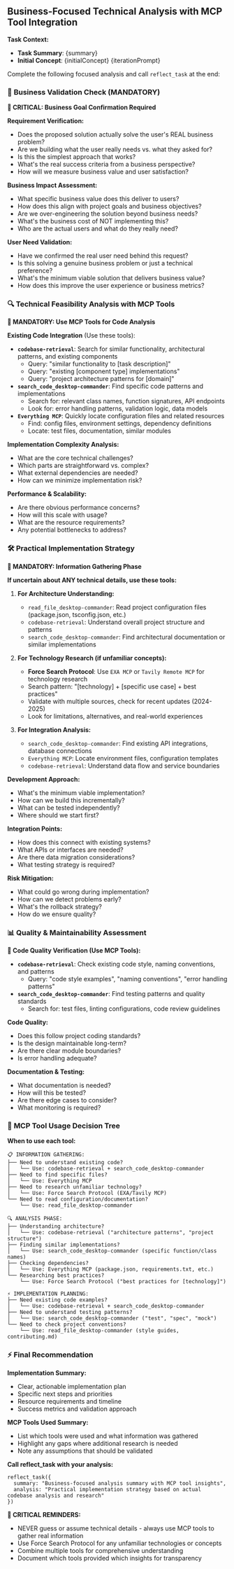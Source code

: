 ## Business-Focused Technical Analysis with MCP Tool Integration

**Task Context:**
- **Task Summary**: {summary}
- **Initial Concept**: {initialConcept}
{iterationPrompt}

Complete the following focused analysis and call `reflect_task` at the end:

### 🎯 **Business Validation Check** (MANDATORY)

**🚨 CRITICAL: Business Goal Confirmation Required**

**Requirement Verification:**
- Does the proposed solution actually solve the user's REAL business problem?
- Are we building what the user really needs vs. what they asked for?
- Is this the simplest approach that works?
- What's the real success criteria from a business perspective?
- How will we measure business value and user satisfaction?

**Business Impact Assessment:**
- What specific business value does this deliver to users?
- How does this align with project goals and business objectives?
- Are we over-engineering the solution beyond business needs?
- What's the business cost of NOT implementing this?
- Who are the actual users and what do they really need?

**User Need Validation:**
- Have we confirmed the real user need behind this request?
- Is this solving a genuine business problem or just a technical preference?
- What's the minimum viable solution that delivers business value?
- How does this improve the user experience or business metrics?

### 🔍 **Technical Feasibility Analysis with MCP Tools**

**🔧 MANDATORY: Use MCP Tools for Code Analysis**

**Existing Code Integration** (Use these tools):
- **`codebase-retrieval`**: Search for similar functionality, architectural patterns, and existing components
  - Query: "similar functionality to [task description]"
  - Query: "existing [component type] implementations"
  - Query: "project architecture patterns for [domain]"
- **`search_code_desktop-commander`**: Find specific code patterns and implementations
  - Search for: relevant class names, function signatures, API endpoints
  - Look for: error handling patterns, validation logic, data models
- **`Everything MCP`**: Quickly locate configuration files and related resources
  - Find: config files, environment settings, dependency definitions
  - Locate: test files, documentation, similar modules

**Implementation Complexity Analysis:**
- What are the core technical challenges?
- Which parts are straightforward vs. complex?
- What external dependencies are needed?
- How can we minimize implementation risk?

**Performance & Scalability:**
- Are there obvious performance concerns?
- How will this scale with usage?
- What are the resource requirements?
- Any potential bottlenecks to address?

### 🛠️ **Practical Implementation Strategy**

**🔧 MANDATORY: Information Gathering Phase**

**If uncertain about ANY technical details, use these tools:**

1. **For Architecture Understanding:**
   - `read_file_desktop-commander`: Read project configuration files (package.json, tsconfig.json, etc.)
   - `codebase-retrieval`: Understand overall project structure and patterns
   - `search_code_desktop-commander`: Find architectural documentation or similar implementations

2. **For Technology Research (if unfamiliar concepts):**
   - **Force Search Protocol**: Use `EXA MCP` or `Tavily Remote MCP` for technology research
   - Search pattern: "[technology] + [specific use case] + best practices"
   - Validate with multiple sources, check for recent updates (2024-2025)
   - Look for limitations, alternatives, and real-world experiences

3. **For Integration Analysis:**
   - `search_code_desktop-commander`: Find existing API integrations, database connections
   - `Everything MCP`: Locate environment files, configuration templates
   - `codebase-retrieval`: Understand data flow and service boundaries

**Development Approach:**
- What's the minimum viable implementation?
- How can we build this incrementally?
- What can be tested independently?
- Where should we start first?

**Integration Points:**
- How does this connect with existing systems?
- What APIs or interfaces are needed?
- Are there data migration considerations?
- What testing strategy is required?

**Risk Mitigation:**
- What could go wrong during implementation?
- How can we detect problems early?
- What's the rollback strategy?
- How do we ensure quality?

### 📊 **Quality & Maintainability Assessment**

**🔧 Code Quality Verification (Use MCP Tools):**
- **`codebase-retrieval`**: Check existing code style, naming conventions, and patterns
  - Query: "code style examples", "naming conventions", "error handling patterns"
- **`search_code_desktop-commander`**: Find testing patterns and quality standards
  - Search for: test files, linting configurations, code review guidelines

**Code Quality:**
- Does this follow project coding standards?
- Is the design maintainable long-term?
- Are there clear module boundaries?
- Is error handling adequate?

**Documentation & Testing:**
- What documentation is needed?
- How will this be tested?
- Are there edge cases to consider?
- What monitoring is required?

### 🚨 **MCP Tool Usage Decision Tree**

**When to use each tool:**

```
📋 INFORMATION GATHERING:
├── Need to understand existing code?
│   └── Use: codebase-retrieval + search_code_desktop-commander
├── Need to find specific files?
│   └── Use: Everything MCP
├── Need to research unfamiliar technology?
│   └── Use: Force Search Protocol (EXA/Tavily MCP)
└── Need to read configuration/documentation?
    └── Use: read_file_desktop-commander

🔍 ANALYSIS PHASE:
├── Understanding architecture?
│   └── Use: codebase-retrieval ("architecture patterns", "project structure")
├── Finding similar implementations?
│   └── Use: search_code_desktop-commander (specific function/class names)
├── Checking dependencies?
│   └── Use: Everything MCP (package.json, requirements.txt, etc.)
└── Researching best practices?
    └── Use: Force Search Protocol ("best practices for [technology]")

⚡ IMPLEMENTATION PLANNING:
├── Need existing code examples?
│   └── Use: codebase-retrieval + search_code_desktop-commander
├── Need to understand testing patterns?
│   └── Use: search_code_desktop-commander ("test", "spec", "mock")
└── Need to check project conventions?
    └── Use: read_file_desktop-commander (style guides, contributing.md)
```

### ⚡ **Final Recommendation**

**Implementation Summary:**
- Clear, actionable implementation plan
- Specific next steps and priorities
- Resource requirements and timeline
- Success metrics and validation approach

**MCP Tools Used Summary:**
- List which tools were used and what information was gathered
- Highlight any gaps where additional research is needed
- Note any assumptions that should be validated

**Call reflect_task with your analysis:**
```
reflect_task({ 
  summary: "Business-focused analysis summary with MCP tool insights", 
  analysis: "Practical implementation strategy based on actual codebase analysis and research" 
})
```

**🚨 CRITICAL REMINDERS:**
- NEVER guess or assume technical details - always use MCP tools to gather real information
- Use Force Search Protocol for any unfamiliar technologies or concepts
- Combine multiple tools for comprehensive understanding
- Document which tools provided which insights for transparency